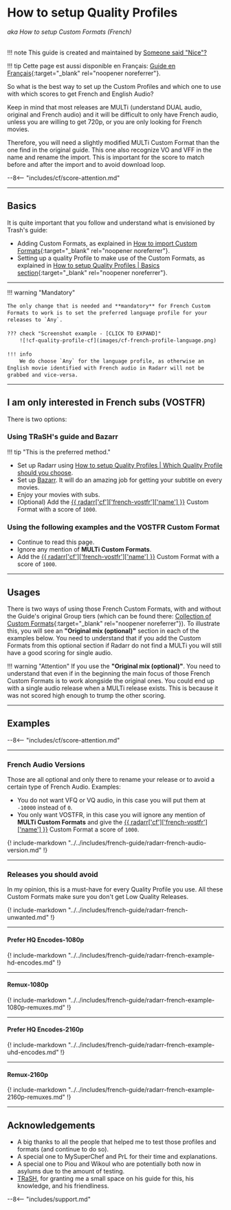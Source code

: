 # How to setup Quality Profiles

*aka How to setup Custom Formats (French)*<br><br>

!!! note
    This guide is created and maintained by [Someone said "Nice"?](https://github.com/NiceTSY)

!!! tip
    Cette page est aussi disponible en Français: [Guide en Français](/Radarr/radarr-setup-quality-profiles-french-fr/){:target="_blank" rel="noopener noreferrer"}.

So what is the best way to set up the Custom Profiles and which one to use with which scores to get French and English Audio?

Keep in mind that most releases are MULTi (understand DUAL audio, original and French audio) and it will be difficult to only have French audio, unless you are willing to get 720p, or you are only looking for French movies.

Therefore, you will need a slightly modified MULTi Custom Format than the one find in the original guide. This one also recognize VO and VFF in the name and rename the import. This is important for the score to match before and after the import and to avoid download loop.

--8<-- "includes/cf/score-attention.md"

------

## Basics

It is quite important that you follow and understand what is envisioned by Trash's guide:

- Adding Custom Formats, as explained in [How to import Custom Formats](/Radarr/Radarr-import-custom-formats/){:target="_blank" rel="noopener noreferrer"}.
- Setting up a quality Profile to make use of the Custom Formats, as explained in [How to setup Quality Profiles | Basics section](/Radarr/radarr-setup-quality-profiles/#basics){:target="_blank" rel="noopener noreferrer"}.

------

!!! warning "Mandatory"

    The only change that is needed and **mandatory** for French Custom Formats to work is to set the preferred language profile for your releases to `Any`.

    ??? check "Screenshot example - [CLICK TO EXPAND]"
        ![!cf-quality-profile-cf](images/cf-french-profile-language.png)

    !!! info
        We do choose `Any` for the language profile, as otherwise an English movie identified with French audio in Radarr will not be grabbed and vice-versa.

------

## I am only interested in French subs (VOSTFR)

There is two options:

### Using TRaSH's guide and Bazarr

!!! tip "This is the preferred method."

- Set up Radarr using [How to setup Quality Profiles | Which Quality Profile should you choose](/Radarr/radarr-setup-quality-profiles/#which-quality-profile-should-you-choose).
- Set up [Bazarr](/Bazarr/Setup-Guide). It will do an amazing job for getting your subtitle on every movies.
- Enjoy your movies with subs.
- (Optional) Add the [{{ radarr['cf']['french-vostfr']['name'] }}](/Radarr/Radarr-collection-of-custom-formats/#vostfr) Custom Format with a score of `1000`.

### Using the following examples and the VOSTFR Custom Format

- Continue to read this page.
- Ignore any mention of **MULTi Custom Formats**.
- Add the [{{ radarr['cf']['french-vostfr']['name'] }}](/Radarr/Radarr-collection-of-custom-formats/#vostfr) Custom Format with a score of `1000`.

------

## Usages

There is two ways of using those French Custom Formats, with and without the Guide's original Group tiers (which can be found there: [Collection of Custom Formats](/Radarr/Radarr-collection-of-custom-formats/){:target="_blank" rel="noopener noreferrer"}).
To illustrate this, you will see an **"Original mix (optional)"** section in each of the examples below. You need to understand that if you add the Custom Formats from this optional section if Radarr do not find a MULTi you will still have a good scoring for single audio.

!!! warning "Attention"
    If you use the **"Original mix (optional)"**. You need to understand that even if in the beginning the main focus of those French Custom Formats is to work alongside the original ones.
    You could end up with a single audio release when a MULTi release exists. This is because it was not scored high enough to trump the other scoring.

------

## Examples

--8<-- "includes/cf/score-attention.md"

------

### French Audio Versions

Those are all optional and only there to rename your release or to avoid a certain type of French Audio. Examples:

- You do not want VFQ or VQ audio, in this case you will put them at `-10000` instead of `0`.
- You only want VOSTFR, in this case you will ignore any mention of **MULTi Custom Formats** and give the [{{ radarr['cf']['french-vostfr']['name'] }}](/Radarr/Radarr-collection-of-custom-formats/#vostfr) Custom Format a score of `1000`.

{! include-markdown "../../includes/french-guide/radarr-french-audio-version.md" !}

------

### Releases you should avoid

In my opinion, this is a must-have for every Quality Profile you use. All these Custom Formats make sure you don't get Low Quality Releases.

{! include-markdown "../../includes/french-guide/radarr-french-unwanted.md" !}

------

#### Prefer HQ Encodes-1080p

{! include-markdown "../../includes/french-guide/radarr-french-example-hd-encodes.md" !}

------

#### Remux-1080p

{! include-markdown "../../includes/french-guide/radarr-french-example-1080p-remuxes.md" !}

------

#### Prefer HQ Encodes-2160p

{! include-markdown "../../includes/french-guide/radarr-french-example-uhd-encodes.md" !}

------

#### Remux-2160p

{! include-markdown "../../includes/french-guide/radarr-french-example-2160p-remuxes.md" !}

------

## Acknowledgements

- A big thanks to all the people that helped me to test those profiles and formats (and continue to do so).
- A special one to MySuperChef and PrL for their time and explanations.
- A special one to Piou and Wikoul who are potentially both now in asylums due to the amount of testing.
- [TRaSH](https://trash-guides.info/), for granting me a small space on his guide for this, his knowledge, and his friendliness.

--8<-- "includes/support.md"

